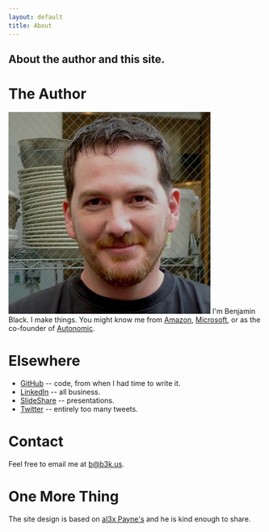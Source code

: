 ```yaml
---
layout: default
title: About
---
```

## About the author and this site.

# The Author

![](/images/me.jpg "me")
I'm Benjamin Black.  I make things.  You might know me from [Amazon](http://amazon.com), [Microsoft](http://microsoft.com), or as the co-founder of [Autonomic](https://autonomic.ai).

# Elsewhere

* [GitHub](http://github.com/b) -- code, from when I had time to write it.
* [LinkedIn](http://www.linkedin.com/in/benjaminjblack) -- all business.
* [SlideShare](http://www.slideshare.net/benjaminblack/slideshows) -- presentations.
* [Twitter](http://twitter.com/b6n) -- entirely too many tweets.

# Contact

Feel free to email me at <b@b3k.us>.

# One More Thing

The site design is based on [al3x Payne's](https://github.com/al3x/al3x.github.com) and he is kind enough to share.
